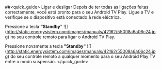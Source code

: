 ##<quick_guide> Ligar e desligar
Depois de ter todas as ligações feitas correctamente, você está pronto para o seu Android TV Play. Ligue a TV e verifique se o dispositivo está conectado à rede eléctrica. 

Pressione a tecla  **"Standby"** ![] (http://static.energysistem.com/images/manuals/42162/55008a6a06c24.jpg) no seu controle remoto para ligar o Android TV Play.

Pressione novamente a tecla  **"Standby"** ![] (http://static.energysistem.com/images/manuals/42162/55008a6a06c24.jpg) do seu controle remoto a qualquer momento para o seu Android Play TV entre o modo suspensão.
</quick_guide>
